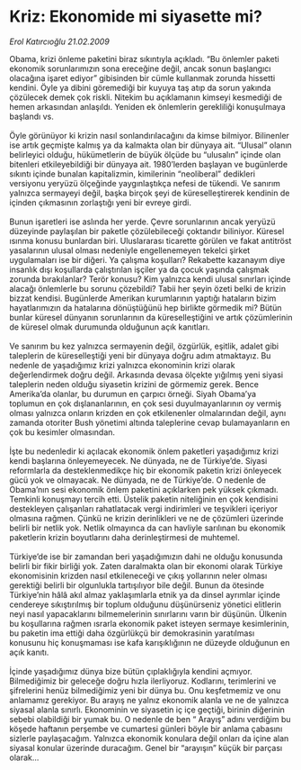 # Kriz: Ekonomide mi siyasette mi?

*Erol Katırcıoğlu 21.02.2009*

<div class="taraf_structure_2col_1zq">
<div class="margen_n">



 <p>Obama, krizi önleme paketini biraz sıkıntıyla açıkladı. “Bu önlemler paketi ekonomik sorunlarımızın sona ereceğine değil, ancak sonun başlangıcı olacağına işaret ediyor” gibisinden bir cümle kullanmak zorunda hissetti kendini. Öyle ya dibini göremediği bir kuyuya taş atıp da sorun yakında çözülecek demek çok riskli. Nitekim bu açıklamanın kimseyi kesmediği de hemen arkasından anlaşıldı. Yeniden ek önlemlerin gerekliliği konuşulmaya başlandı vs. <br/><br/>Öyle görünüyor ki krizin nasıl sonlandırılacağını da kimse bilmiyor. Bilinenler ise artık geçmişte kalmış ya da kalmakta olan bir dünyaya ait. “Ulusal” olanın belirleyici olduğu, hükümetlerin de büyük ölçüde bu “ulusalın” içinde olan bitenleri etkileyebildiği bir dünyaya ait. 1980’lerden başlayan ve bugünlerde sıkıntı içinde bunalan kapitalizmin, kimilerinin “neoliberal” dedikleri versiyonu yeryüzü ölçeğinde yaygınlaştıkça nefesi de tükendi. Ve sanırım yalnızca sermayeyi değil, başka birçok şeyi de küreselleştirerek kendinin de içinden çıkmasının zorlaştığı yeni bir evreye girdi.<br/><br/>Bunun işaretleri ise aslında her yerde. Çevre sorunlarının ancak yeryüzü düzeyinde paylaşılan bir paketle çözülebileceği çoktandır biliniyor. Küresel ısınma konusu bunlardan biri. Uluslararası ticarette görülen ve fakat antitröst yasalarının ulusal olması nedeniyle engellenemeyen tekelci şirket uygulamaları ise bir diğeri. Ya çalışma koşulları? Rekabette kazanayım diye insanlık dışı koşullarda çalıştırılan işçiler ya da çocuk yaşında çalışmak zorunda bırakılanlar? Terör konusu? Kim yalnızca kendi ulusal sınırları içinde alacağı önlemlerle bu sorunu çözebildi? Tabii her şeyin özeti belki de krizin bizzat kendisi. Bugünlerde Amerikan kurumlarının yaptığı hataların bizim hayatlarımızın da hatalarına dönüştüğünü hep birlikte görmedik mi? Bütün bunlar küresel dünyanın sorunlarının da küreselleştiğini ve artık çözümlerinin de küresel olmak durumunda olduğunun açık kanıtları. <br/><br/>Ve sanırım bu kez yalnızca sermayenin değil, özgürlük, eşitlik, adalet gibi taleplerin de küreselleştiği yeni bir dünyaya doğru adım atmaktayız. Bu nedenle de yaşadığımız krizi yalnızca ekonominin krizi olarak değerlendirmek doğru değil. Arkasında devasa ölçekte yığılmış yeni siyasi taleplerin neden olduğu siyasetin krizini de görmemiz gerek. Bence Amerika’da olanlar, bu durumun en çarpıcı örneği. Siyah Obama’ya toplumun en çok dışlananlarının, en çok sesi duyulmayanlarının oy vermiş olması yalnızca onların krizden en çok etkilenenler olmalarından değil, aynı zamanda otoriter Bush yönetimi altında taleplerine cevap bulamayanların en çok bu kesimler olmasından. <br/><br/>İşte bu nedenledir ki açılacak ekonomik önlem paketleri yaşadığımız krizi kendi başlarına önleyemeyecek. Ne dünyada, ne de Türkiye’de. Siyasi reformlarla da desteklenmedikçe hiç bir ekonomik paketin krizi önleyecek gücü yok ve olmayacak. Ne dünyada, ne de Türkiye’de. O nedenle de Obama’nın sesi ekonomik önlem paketini açıklarken pek yüksek çıkmadı. Temkinli konuşmayı tercih etti. Üstelik paketin niteliğinin en çok kendisini destekleyen çalışanları rahatlatacak vergi indirimleri ve teşvikleri içeriyor olmasına rağmen. Çünkü ne krizin derinlikleri ve ne de çözümleri üzerinde belirli bir netlik yok. Netlik olmayınca da can havliyle sarılınan bu ekonomik paketlerin krizin boyutlarını daha derinleştirmesi de muhtemel. <br/><br/>Türkiye’de ise bir zamandan beri yaşadığımızın dahi ne olduğu konusunda belirli bir fikir birliği yok. Zaten daralmakta olan bir ekonomi olarak Türkiye ekonomisinin krizden nasıl etkileneceği ve çıkış yollarının neler olması gerektiği belirli bir olgunlukla tartışılıyor bile değil. Bunun da ötesinde Türkiye’nin hâlâ akıl almaz yaklaşımlarla etnik ya da dinsel ayrımlar içinde cendereye sıkıştırılmış bir toplum olduğunu düşünürseniz yönetici elitlerin neyi nasıl yapacaklarını bilmemelerinin sınırlarını varın bir düşünün. Ülkenin bu koşullarına rağmen ısrarla ekonomik paket isteyen sermaye kesimlerinin, bu paketin ima ettiği daha özgürlükçü bir demokrasinin yaratılması konusunu hiç konuşmaması ise kafa karışıklığının ne düzeyde olduğunun en açık kanıtı. <br/><br/>İçinde yaşadığımız dünya bize bütün çıplaklığıyla kendini açmıyor. Bilmediğimiz bir geleceğe doğru hızla ilerliyoruz. Kodlarını, terimlerini ve şifrelerini henüz bilmediğimiz yeni bir dünya bu. Onu keşfetmemiz ve onu anlamamız gerekiyor. Bu arayış ne yalnız ekonomik alanla ve ne de yalnızca siyasal alanla sınırlı. Ekonominin ve siyasetin iç içe geçtiği, birinin diğerinin sebebi olabildiği bir yumak bu. O nedenle de ben “ Arayış” adını verdiğim bu köşede haftanın perşembe ve cumartesi günleri böyle bir anlama çabasını sizlerle paylaşacağım. Yalnızca ekonomik konulara değil onları da içine alan siyasal konular üzerinde duracağım. Genel bir “arayışın” küçük bir parçası olarak...</p>

<br/>


<div id="taraf_not">
</div>

</div>


</div>
